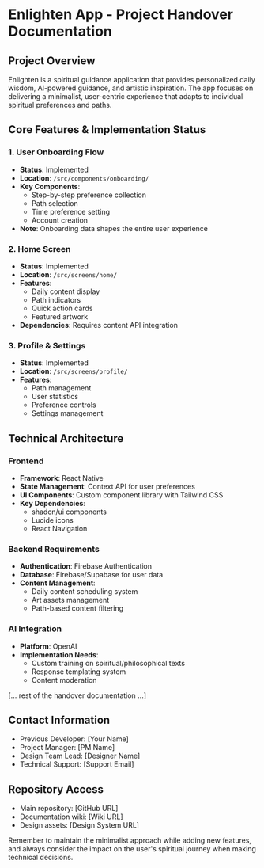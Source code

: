 # Enlighten App - Project Handover Documentation

## Project Overview
Enlighten is a spiritual guidance application that provides personalized daily wisdom, AI-powered guidance, and artistic inspiration. The app focuses on delivering a minimalist, user-centric experience that adapts to individual spiritual preferences and paths.

## Core Features & Implementation Status

### 1. User Onboarding Flow
- **Status**: Implemented
- **Location**: `/src/components/onboarding/`
- **Key Components**:
  - Step-by-step preference collection
  - Path selection
  - Time preference setting
  - Account creation
- **Note**: Onboarding data shapes the entire user experience

### 2. Home Screen
- **Status**: Implemented
- **Location**: `/src/screens/home/`
- **Features**:
  - Daily content display
  - Path indicators
  - Quick action cards
  - Featured artwork
- **Dependencies**: Requires content API integration

### 3. Profile & Settings
- **Status**: Implemented
- **Location**: `/src/screens/profile/`
- **Features**:
  - Path management
  - User statistics
  - Preference controls
  - Settings management

## Technical Architecture

### Frontend
- **Framework**: React Native
- **State Management**: Context API for user preferences
- **UI Components**: Custom component library with Tailwind CSS
- **Key Dependencies**:
  - shadcn/ui components
  - Lucide icons
  - React Navigation

### Backend Requirements
- **Authentication**: Firebase Authentication
- **Database**: Firebase/Supabase for user data
- **Content Management**: 
  - Daily content scheduling system
  - Art assets management
  - Path-based content filtering

### AI Integration
- **Platform**: OpenAI
- **Implementation Needs**:
  - Custom training on spiritual/philosophical texts
  - Response templating system
  - Content moderation

[... rest of the handover documentation ...]

## Contact Information

- Previous Developer: [Your Name]
- Project Manager: [PM Name]
- Design Team Lead: [Designer Name]
- Technical Support: [Support Email]

## Repository Access

- Main repository: [GitHub URL]
- Documentation wiki: [Wiki URL]
- Design assets: [Design System URL]

Remember to maintain the minimalist approach while adding new features, and always consider the impact on the user's spiritual journey when making technical decisions.
